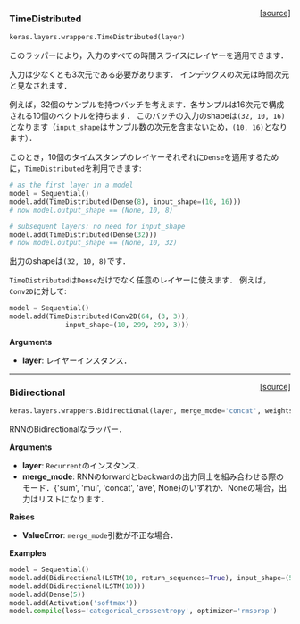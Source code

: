 <span style="float:right;">[[source]](https://github.com/fchollet/keras/blob/master/keras/layers/wrappers.py#L43)</span>
### TimeDistributed

```python
keras.layers.wrappers.TimeDistributed(layer)
```

このラッパーにより，入力のすべての時間スライスにレイヤーを適用できます．

入力は少なくとも3次元である必要があります．
インデックスの次元は時間次元と見なされます．

例えば，32個のサンプルを持つバッチを考えます．各サンプルは16次元で構成される10個のベクトルを持ちます．
このバッチの入力のshapeは`(32, 10, 16)`となります（`input_shape`はサンプル数の次元を含まないため，`(10, 16)`となります）．

このとき，10個のタイムスタンプのレイヤーそれぞれに`Dense`を適用するために，`TimeDistributed`を利用できます:

```python
# as the first layer in a model
model = Sequential()
model.add(TimeDistributed(Dense(8), input_shape=(10, 16)))
# now model.output_shape == (None, 10, 8)

# subsequent layers: no need for input_shape
model.add(TimeDistributed(Dense(32)))
# now model.output_shape == (None, 10, 32)
```

出力のshapeは`(32, 10, 8)`です．

`TimeDistributed`は`Dense`だけでなく任意のレイヤーに使えます．
例えば，`Conv2D`に対して:

```python
model = Sequential()
model.add(TimeDistributed(Conv2D(64, (3, 3)),
              input_shape=(10, 299, 299, 3)))
```

__Arguments__

- __layer__: レイヤーインスタンス．

----

<span style="float:right;">[[source]](https://github.com/fchollet/keras/blob/master/keras/layers/wrappers.py#L134)</span>
### Bidirectional

```python
keras.layers.wrappers.Bidirectional(layer, merge_mode='concat', weights=None)
```

RNNのBidirectionalなラッパー．

__Arguments__

- __layer__: `Recurrent`のインスタンス．
- __merge_mode__: RNNのforwardとbackwardの出力同士を組み合わせる際のモード．{'sum', 'mul', 'concat', 'ave', None}のいずれか．Noneの場合，出力はリストになります．

__Raises__

- __ValueError__: `merge_mode`引数が不正な場合．

__Examples__

```python
model = Sequential()
model.add(Bidirectional(LSTM(10, return_sequences=True), input_shape=(5, 10)))
model.add(Bidirectional(LSTM(10)))
model.add(Dense(5))
model.add(Activation('softmax'))
model.compile(loss='categorical_crossentropy', optimizer='rmsprop')
```
